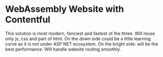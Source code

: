# WebAssembly Website with Contentful
This solution is most modern, fanciest and fastest of the three. Will reuse only js, css and part of html. On the down side could be a little learning curve as it is not under ASP NET ecosystem. On the bright side: will be the best performance. Will handle website routing smoothly.

